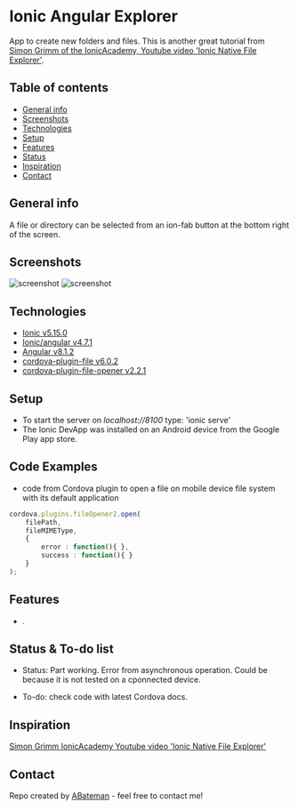 # Ionic Angular Explorer

App to create new folders and files. This is another great tutorial from [Simon Grimm of the IonicAcademy, Youtube video 'Ionic Native File Explorer'](https://www.youtube.com/watch?v=pDqG3iYDdM0&t=141s).

## Table of contents

* [General info](#general-info)
* [Screenshots](#screenshots)
* [Technologies](#technologies)
* [Setup](#setup)
* [Features](#features)
* [Status](#status)
* [Inspiration](#inspiration)
* [Contact](#contact)

## General info

A file or directory can be selected from an ion-fab button at the bottom right of the screen.

## Screenshots

![screenshot](./img/.png)
![screenshot](./img/.png)

## Technologies

* [Ionic v5.15.0](https://ionicframework.com/)
* [Ionic/angular v4.7.1](https://ionicframework.com/)
* [Angular v8.1.2](https://angular.io/)
* [cordova-plugin-file v6.0.2](https://cordova.apache.org/docs/en/latest/reference/cordova-plugin-file/)
* [cordova-plugin-file-opener v2.2.1](https://www.npmjs.com/package/cordova-plugin-file-opener2)

## Setup

* To start the server on _localhost://8100_ type: 'ionic serve'
* The Ionic DevApp was installed on an Android device from the Google Play app store.

## Code Examples

* code from Cordova plugin to open a file on mobile device file system with its default application

```typescript
cordova.plugins.fileOpener2.open(
    filePath,
    fileMIMEType,
    {
        error : function(){ },
        success : function(){ }
    }
);
```

## Features

* .

## Status & To-do list

* Status: Part working. Error from asynchronous operation. Could be because it is not tested on a cponnected device.

* To-do: check code with latest Cordova docs.

## Inspiration

[Simon Grimm IonicAcademy Youtube video 'Ionic Native File Explorer'](https://www.youtube.com/watch?v=pDqG3iYDdM0&t=141s)

## Contact

Repo created by [ABateman](https://www.andrewbateman.org) - feel free to contact me!

